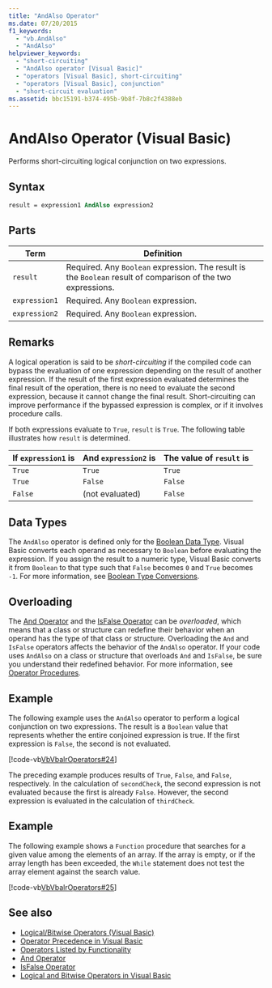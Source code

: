 ```yaml
---
title: "AndAlso Operator"
ms.date: 07/20/2015
f1_keywords: 
  - "vb.AndAlso"
  - "AndAlso"
helpviewer_keywords: 
  - "short-circuiting"
  - "AndAlso operator [Visual Basic]"
  - "operators [Visual Basic], short-circuiting"
  - "operators [Visual Basic], conjunction"
  - "short-circuit evaluation"
ms.assetid: bbc15191-b374-495b-9b8f-7b8c2f4388eb
---
```

# AndAlso Operator (Visual Basic)
Performs short-circuiting logical conjunction on two expressions.  
  
## Syntax  
  
```vb
result = expression1 AndAlso expression2  
```  
  
## Parts  
  
|Term|Definition|  
|---|---|  
|`result`|Required. Any `Boolean` expression. The result is the `Boolean` result of comparison of the two expressions.|  
|`expression1`|Required. Any `Boolean` expression.|  
|`expression2`|Required. Any `Boolean` expression.|  
  
## Remarks  
 A logical operation is said to be *short-circuiting* if the compiled code can bypass the evaluation of one expression depending on the result of another expression. If the result of the first expression evaluated determines the final result of the operation, there is no need to evaluate the second expression, because it cannot change the final result. Short-circuiting can improve performance if the bypassed expression is complex, or if it involves procedure calls.  
  
 If both expressions evaluate to `True`, `result` is `True`. The following table illustrates how `result` is determined.  
  
|If `expression1` is|And `expression2` is|The value of `result` is|  
|---|---|---|  
|`True`|`True`|`True`|  
|`True`|`False`|`False`|  
|`False`|(not evaluated)|`False`|  
  
## Data Types  
 The `AndAlso` operator is defined only for the [Boolean Data Type](../../../visual-basic/language-reference/data-types/boolean-data-type.md). Visual Basic converts each operand as necessary to `Boolean` before evaluating the expression. If you assign the result to a numeric type, Visual Basic converts it from `Boolean` to that type such that `False` becomes `0` and `True` becomes `-1`.
For more information, see [Boolean Type Conversions](../data-types/boolean-data-type.md#type-conversions).
  
## Overloading  
 The [And Operator](../../../visual-basic/language-reference/operators/and-operator.md) and the [IsFalse Operator](../../../visual-basic/language-reference/operators/isfalse-operator.md) can be *overloaded*, which means that a class or structure can redefine their behavior when an operand has the type of that class or structure. Overloading the `And` and `IsFalse` operators affects the behavior of the `AndAlso` operator. If your code uses `AndAlso` on a class or structure that overloads `And` and `IsFalse`, be sure you understand their redefined behavior. For more information, see [Operator Procedures](../../../visual-basic/programming-guide/language-features/procedures/operator-procedures.md).  
  
## Example  
 The following example uses the `AndAlso` operator to perform a logical conjunction on two expressions. The result is a `Boolean` value that represents whether the entire conjoined expression is true. If the first expression is `False`, the second is not evaluated.  
  
 [!code-vb[VbVbalrOperators#24](~/samples/snippets/visualbasic/VS_Snippets_VBCSharp/VbVbalrOperators/VB/Class1.vb#24)]  
  
 The preceding example produces results of `True`, `False`, and `False`, respectively. In the calculation of `secondCheck`, the second expression is not evaluated because the first is already `False`. However, the second expression is evaluated in the calculation of `thirdCheck`.  
  
## Example  
 The following example shows a `Function` procedure that searches for a given value among the elements of an array. If the array is empty, or if the array length has been exceeded, the `While` statement does not test the array element against the search value.  
  
 [!code-vb[VbVbalrOperators#25](~/samples/snippets/visualbasic/VS_Snippets_VBCSharp/VbVbalrOperators/VB/Class1.vb#25)]  
  
## See also

- [Logical/Bitwise Operators (Visual Basic)](../../../visual-basic/language-reference/operators/logical-bitwise-operators.md)
- [Operator Precedence in Visual Basic](../../../visual-basic/language-reference/operators/operator-precedence.md)
- [Operators Listed by Functionality](../../../visual-basic/language-reference/operators/operators-listed-by-functionality.md)
- [And Operator](../../../visual-basic/language-reference/operators/and-operator.md)
- [IsFalse Operator](../../../visual-basic/language-reference/operators/isfalse-operator.md)
- [Logical and Bitwise Operators in Visual Basic](../../../visual-basic/programming-guide/language-features/operators-and-expressions/logical-and-bitwise-operators.md)
